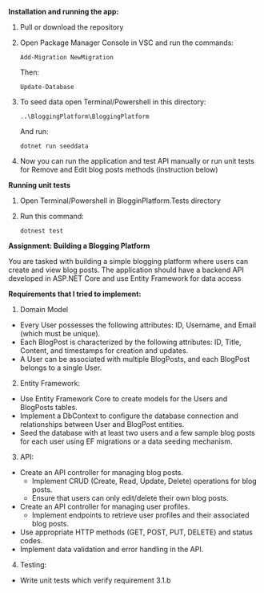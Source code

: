 **Installation and running the app:**
1. Pull or download the repository
2. Open Package Manager Console in VSC and run the commands:
   
   ```
   Add-Migration NewMigration
   ```
   Then:
   ```
   Update-Database
   ```
3. To seed data open Terminal/Powershell in this directory:
   ```
   ..\BloggingPlatform\BloggingPlatform
   ```
   And run:
   ```
   dotnet run seeddata
   ```
4. Now you can run the application and test API manually or run unit tests for Remove and Edit blog posts methods (instruction below)

**Running unit tests** 
1. Open Terminal/Powershell in BlogginPlatform.Tests directory
2. Run this command:
    
   ```
   dotnest test
   ```

**Assignment: Building a Blogging Platform**

You are tasked with building a simple blogging platform where users can create and view blog posts. The application should have a backend API developed in ASP.NET Core and use Entity Framework for data access

**Requirements that I tried to implement:**
1.	Domain Model
 - Every User possesses the following attributes: ID, Username, and Email (which must be unique).
 -  Each BlogPost is characterized by the following attributes: ID, Title, Content, and timestamps for creation and updates.
 -	A User can be associated with multiple BlogPosts, and each BlogPost belongs to a single User.

2. Entity Framework:
-	Use Entity Framework Core to create models for the Users and BlogPosts tables.
-	Implement a DbContext to configure the database connection and relationships between User and BlogPost entities.
-	Seed the database with at least two users and a few sample blog posts for each user using EF migrations or a data seeding mechanism.

3. API:
- Create an API controller for managing blog posts.
   -	Implement CRUD (Create, Read, Update, Delete) operations for blog posts.
   -	Ensure that users can only edit/delete their own blog posts.
- Create an API controller for managing user profiles.
  -	Implement endpoints to retrieve user profiles and their associated blog posts.
-	Use appropriate HTTP methods (GET, POST, PUT, DELETE) and status codes.
-	Implement data validation and error handling in the API.

4. Testing:
-	Write unit tests which verify requirement 3.1.b

